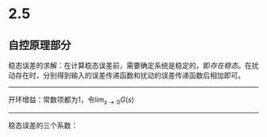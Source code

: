 # 2.5 
## 自控原理部分
稳态误差的求解：在计算稳态误差前，需要确定系统是稳定的，即$存在稳态$。在扰动存在时，分别得到输入的误差传递函数和扰动的误差传递函数后相加即可。
***
开环增益：常数项都为1，令$\lim_{s \to 0} G(s)$
***
稳态误差的三个系数：
## 



